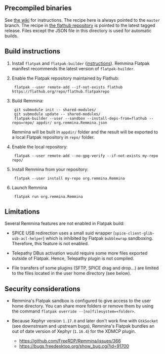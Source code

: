 Precompiled binaries
-----------------

See [the wiki](https://github.com/FreeRDP/Remmina/wiki#for-users-with-a-distro-that-supports-flatpak-including-ubuntu) for instructions. The recipe here is always pointed to the `master` branch. The recipe in [the flathub repository](https://github.com/flathub/org.remmina.Remmina/blob/master/org.remmina.Remmina.json) is pointed to the latest tagged release. Files except the JSON file in this directory is used for automatic builds.

Build instructions
------------------

1. Install `flatpak` and `flatpak-builder` ([instructions]). Remmina
   Flatpak manifest recommends the latest version of `flatpak-builder`.

[instructions]: http://flatpak.org/getting.html

2. Enable the Flatpak repository maintained by Flathub:

        flatpak --user remote-add --if-not-exists flathub https://flathub.org/repo/flathub.flatpakrepo

3. Build Remmina:

        git submodule init -- shared-modules/
        git submodule update -- shared-modules/
        flatpak-builder --user --sandbox --install-deps-from=flathub --repo=repo/ appdir/ org.remmina.Remmina.json

   Remmina will be built in `appdir/` folder and the result will be exported
   to a local Flatpak repository in `repo/` folder.

4. Enable the local repository:

        flatpak --user remote-add --no-gpg-verify --if-not-exists my-repo repo/

5. Install Remmina from your repository:

        flatpak --user install my-repo org.remmina.Remmina

6. Launch Remmina

        flatpak run org.remmina.Remmina

Limitations
-----------

Several Remmina features are not enabled in Flatpak build:

* SPICE USB redirection uses a small suid wrapper
  (`spice-client-glib-usb-acl-helper`) which is inhibited by Flatpak
  `bubblewrap` sandboxing. Therefore, this feature is not enabled.

* Telepathy DBus activation would require some more files exported outside of
  Flatpak. Hence, Telepathy plugin is not compiled.

* File transfers of some plugins (SFTP, SPICE drag and drop...) are limited to
  the files located in the user home directory (see below).

Security considerations
-----------------------

* Remmina's Flatpak sandbox is configured to give access to the user home
  directory. You can share more folders or remove them by using the command
  `flatpak override --[no]filesystem=<folder>`.

* Because Xephyr version `1.17.0` and later don't work fine with `GtkSocket`
  (see downstream and upstream bugs), Remmina's Flatpak bundles an out of date
  version of Xephyr (`1.16.4`) for the XDMCP plugin.

    - https://github.com/FreeRDP/Remmina/issues/366
    - https://bugs.freedesktop.org/show_bug.cgi?id=91700
